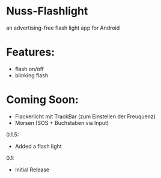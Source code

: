 # Nuss-Flashlight
an advertising-free flash light app for Android

# Features:
- flash on/off
- blinking flash


# Coming Soon:
- Flackerlicht mit TrackBar (zum Einstellen der Freuquenz)
- Morsen (SOS + Buchstaben via Input)


0.1.5:
* Added a flash light

0.1:
* Initial Release
